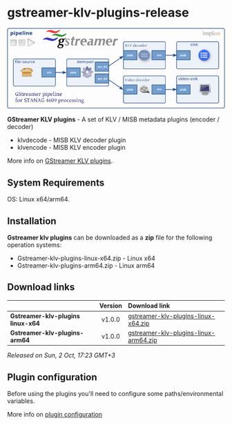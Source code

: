 
# gstreamer-klv-plugins-release


<div align="center">
  <a >
    <img src="images/GstKlvPipeline.png" alt="Logo" >
  </a>
</div>


**GStreamer KLV plugins** - A set of KLV / MISB metadata plugins (encoder / decoder)

- klvdecode - MISB KLV decoder plugin  
- klvencode - MISB KLV encoder plugin  

More info on [GStreamer KLV plugins](https://www.impleotv.com/content/gstreamer-klv-plugins/help/index.html).


## System Requirements
OS: Linux x64/arm64.

## Installation

**Gstreamer klv plugins** can be downloaded as a **zip** file for the following operation systems:  
 - Gstreamer-klv-plugins-linux-x64.zip    - Linux x64
 - Gstreamer-klv-plugins-arm64.zip        - Linux arm64

## Download links

|          | Version             | Download link                                                           | 
|:---------|:-------------------:|:------------------------------------------------------------------------|
| **Gstreamer-klv-plugins linux-x64**     |   v1.0.0 | [gstreamer-klv-plugins-linux-x64.zip](https://github.com/impleotv/gstreamer-klv-plugins-release/releases/latest/download/gstreamer-klv-plugins-linux-x64.zip)   | 
| **Gstreamer-klv-plugins-arm64**         |   v1.0.0 | [gstreamer-klv-plugins-linux-arm64.zip](https://github.com/impleotv/gstreamer-klv-plugins-release/releases/latest/download/gstreamer-klv-plugins-linux-arm64.zip)  | 


*Released on Sun, 2 Oct, 17:23 GMT+3*

## Plugin configuration

Before using the plugins you'll need to configure some paths/environmental variables.  

More info on [plugin configuration](https://www.impleotv.com/content/gstreamer-klv-plugins/help/user-guide/env-variables.html)

